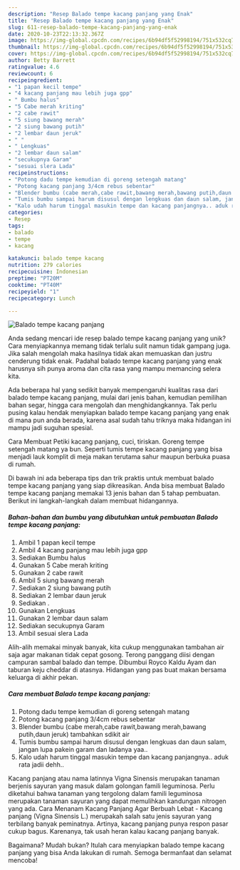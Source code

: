 ```yaml
---
description: "Resep Balado tempe kacang panjang yang Enak"
title: "Resep Balado tempe kacang panjang yang Enak"
slug: 611-resep-balado-tempe-kacang-panjang-yang-enak
date: 2020-10-23T22:13:32.367Z
image: https://img-global.cpcdn.com/recipes/6b94df5f52998194/751x532cq70/balado-tempe-kacang-panjang-foto-resep-utama.jpg
thumbnail: https://img-global.cpcdn.com/recipes/6b94df5f52998194/751x532cq70/balado-tempe-kacang-panjang-foto-resep-utama.jpg
cover: https://img-global.cpcdn.com/recipes/6b94df5f52998194/751x532cq70/balado-tempe-kacang-panjang-foto-resep-utama.jpg
author: Betty Barrett
ratingvalue: 4.6
reviewcount: 6
recipeingredient:
- "1 papan kecil tempe"
- "4 kacang panjang mau lebih juga gpp"
- " Bumbu halus"
- "5 Cabe merah kriting"
- "2 cabe rawit"
- "5 siung bawang merah"
- "2 siung bawang putih"
- "2 lembar daun jeruk"
- " "
- " Lengkuas"
- "2 lembar daun salam"
- "secukupnya Garam"
- "sesuai slera Lada"
recipeinstructions:
- "Potong dadu tempe kemudian di goreng setengah matang"
- "Potong kacang panjang 3/4cm rebus sebentar"
- "Blender bumbu (cabe merah,cabe rawit,bawang merah,bawang putih,daun jeruk) tambahkan sdikit air"
- "Tumis bumbu sampai harum disusul dengan lengkuas dan daun salam, jangan lupa pakein garam dan ladanya yaa.."
- "Kalo udah harum tinggal masukin tempe dan kacang panjangnya.. aduk rata jadii dehh.."
categories:
- Resep
tags:
- balado
- tempe
- kacang

katakunci: balado tempe kacang 
nutrition: 279 calories
recipecuisine: Indonesian
preptime: "PT20M"
cooktime: "PT40M"
recipeyield: "1"
recipecategory: Lunch

---
```



![Balado tempe kacang panjang](https://img-global.cpcdn.com/recipes/6b94df5f52998194/751x532cq70/balado-tempe-kacang-panjang-foto-resep-utama.jpg)

Anda sedang mencari ide resep balado tempe kacang panjang yang unik? Cara menyiapkannya memang tidak terlalu sulit namun tidak gampang juga. Jika salah mengolah maka hasilnya tidak akan memuaskan dan justru cenderung tidak enak. Padahal balado tempe kacang panjang yang enak harusnya sih punya aroma dan cita rasa yang mampu memancing selera kita.

Ada beberapa hal yang sedikit banyak mempengaruhi kualitas rasa dari balado tempe kacang panjang, mulai dari jenis bahan, kemudian pemilihan bahan segar, hingga cara mengolah dan menghidangkannya. Tak perlu pusing kalau hendak menyiapkan balado tempe kacang panjang yang enak di mana pun anda berada, karena asal sudah tahu triknya maka hidangan ini mampu jadi suguhan spesial.

Cara Membuat Petiki kacang panjang, cuci, tiriskan. Goreng tempe setengah matang ya bun. Seperti tumis tempe kacang panjang yang bisa menjadi lauk komplit di meja makan terutama sahur maupun berbuka puasa di rumah.


Di bawah ini ada beberapa tips dan trik praktis untuk membuat balado tempe kacang panjang yang siap dikreasikan. Anda bisa membuat Balado tempe kacang panjang memakai 13 jenis bahan dan 5 tahap pembuatan. Berikut ini langkah-langkah dalam membuat hidangannya.

<!--inarticleads1-->

##### Bahan-bahan dan bumbu yang dibutuhkan untuk pembuatan Balado tempe kacang panjang:

1. Ambil 1 papan kecil tempe
1. Ambil 4 kacang panjang mau lebih juga gpp
1. Sediakan  Bumbu halus
1. Gunakan 5 Cabe merah kriting
1. Gunakan 2 cabe rawit
1. Ambil 5 siung bawang merah
1. Sediakan 2 siung bawang putih
1. Sediakan 2 lembar daun jeruk
1. Sediakan  .
1. Gunakan  Lengkuas
1. Gunakan 2 lembar daun salam
1. Sediakan secukupnya Garam
1. Ambil sesuai slera Lada


Alih-alih memakai minyak banyak, kita cukup menggunakan tambahan air saja agar makanan tidak cepat gosong. Terong panggang diisi dengan campuran sambal balado dan tempe. Dibumbui Royco Kaldu Ayam dan taburan keju cheddar di atasnya. Hidangan yang pas buat makan bersama keluarga di akhir pekan. 

<!--inarticleads2-->

##### Cara membuat Balado tempe kacang panjang:

1. Potong dadu tempe kemudian di goreng setengah matang
1. Potong kacang panjang 3/4cm rebus sebentar
1. Blender bumbu (cabe merah,cabe rawit,bawang merah,bawang putih,daun jeruk) tambahkan sdikit air
1. Tumis bumbu sampai harum disusul dengan lengkuas dan daun salam, jangan lupa pakein garam dan ladanya yaa..
1. Kalo udah harum tinggal masukin tempe dan kacang panjangnya.. aduk rata jadii dehh..


Kacang panjang atau nama latinnya Vigna Sinensis merupakan tanaman berjenis sayuran yang masuk dalam golongan famili leguminosa. Perlu diketahui bahwa tanaman yang tergolong dalam famili leguminosa merupakan tanaman sayuran yang dapat memulihkan kandungan nitrogen yang ada. Cara Menanam Kacang Panjang Agar Berbuah Lebat - Kacang panjang (Vigna Sinensis L.) merupakah salah satu jenis sayuran yang terbilang banyak peminatnya. Artinya, kacang panjang punya respon pasar cukup bagus. Karenanya, tak usah heran kalau kacang panjang banyak. 

Bagaimana? Mudah bukan? Itulah cara menyiapkan balado tempe kacang panjang yang bisa Anda lakukan di rumah. Semoga bermanfaat dan selamat mencoba!
